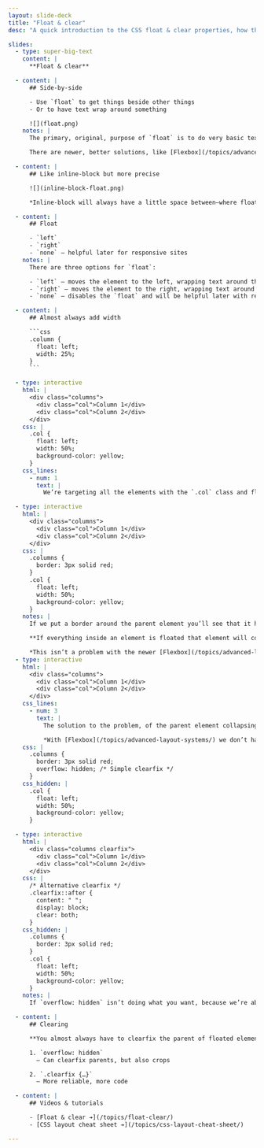 ```yaml
---
layout: slide-deck
title: "Float & clear"
desc: "A quick introduction to the CSS float & clear properties, how they work and what they do."

slides:
  - type: super-big-text
    content: |
      **Float & clear**

  - content: |
      ## Side-by-side

      - Use `float` to get things beside other things
      - Or to have text wrap around something

      ![](float.png)
    notes: |
      The primary, original, purpose of `float` is to do very basic text wrapping. We’re really misusing it to create layouts & columns.

      There are newer, better solutions, like [Flexbox](/topics/advanced-layout-systems/), but they also introduce more complexity.

  - content: |
      ## Like inline-block but more precise

      ![](inline-block-float.png)

      *Inline-block will always have a little space between—where floated boxes can touch.*

  - content: |
      ## Float

      - `left`
      - `right`
      - `none` — helpful later for responsive sites
    notes: |
      There are three options for `float`:

      - `left` — moves the element to the left, wrapping text around the right
      - `right` — moves the element to the right, wrapping text around the left
      - `none` — disables the `float` and will be helpful later with responsive websites

  - content: |
      ## Almost always add width

      ```css
      .column {
        float: left;
        width: 25%;
      }
      ```

  - type: interactive
    html: |
      <div class="columns">
        <div class="col">Column 1</div>
        <div class="col">Column 2</div>
      </div>
    css: |
      .col {
        float: left;
        width: 50%;
        background-color: yellow;
      }
    css_lines:
      - num: 1
        text: |
          We’re targeting all the elements with the `.col` class and floating them the same way—making two equal width columns.

  - type: interactive
    html: |
      <div class="columns">
        <div class="col">Column 1</div>
        <div class="col">Column 2</div>
      </div>
    css: |
      .columns {
        border: 3px solid red;
      }
      .col {
        float: left;
        width: 50%;
        background-color: yellow;
      }
    notes: |
      If we put a border around the parent element you’ll see that it has no height. When elements are floated they’re removed from the browsers flow and don’t take up any space inside their parent element.

      **If everything inside an element is floated that element will collapse to a height of `0px`**

      *This isn’t a problem with the newer [Flexbox](/topics/advanced-layout-systems/) layout system.*
  - type: interactive
    html: |
      <div class="columns">
        <div class="col">Column 1</div>
        <div class="col">Column 2</div>
      </div>
    css_lines:
      - num: 3
        text: |
          The solution to the problem, of the parent element collapsing, is called a “clearfix”. There are many different ways to “clearfix” but the simplest is to just apply `overflow: hidden` to the parent element.

          *With [Flexbox](/topics/advanced-layout-systems/) we don’t have to worry about any “clearfix” stuff.*
    css: |
      .columns {
        border: 3px solid red;
        overflow: hidden; /* Simple clearfix */
      }
    css_hidden: |
      .col {
        float: left;
        width: 50%;
        background-color: yellow;
      }

  - type: interactive
    html: |
      <div class="columns clearfix">
        <div class="col">Column 1</div>
        <div class="col">Column 2</div>
      </div>
    css: |
      /* Alternative clearfix */
      .clearfix::after {
        content: " ";
        display: block;
        clear: both;
      }
    css_hidden: |
      .columns {
        border: 3px solid red;
      }
      .col {
        float: left;
        width: 50%;
        background-color: yellow;
      }
    notes: |
      If `overflow: hidden` isn’t doing what you want, because we’re abusing it for one of its unindented side-effects, you can try this `.clearfix` class.

  - content: |
      ## Clearing

      **You almost always have to clearfix the parent of floated elements.**

      1. `overflow: hidden`
        — Can clearfix parents, but also crops

      2. `.clearfix {…}`
        — More reliable, more code

  - content: |
      ## Videos & tutorials

      - [Float & clear ➔](/topics/float-clear/)
      - [CSS layout cheat sheet ➔](/topics/css-layout-cheat-sheet/)

---
```

